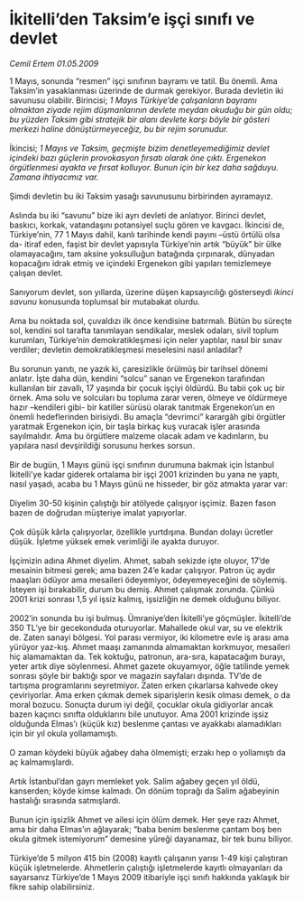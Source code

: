 # İkitelli’den Taksim’e işçi sınıfı ve devlet

*Cemil Ertem 01.05.2009*

<div class="taraf_structure_2col_1zq">
<div class="margen_n">



 <p>1 Mayıs, sonunda “resmen” işçi sınıfının bayramı ve tatil. Bu önemli. Ama Taksim’in yasaklanması üzerinde de durmak gerekiyor. Burada devletin iki savunusu olabilir. Birincisi; <i>1 Mayıs Türkiye’de çalışanların bayramı olmaktan ziyade rejim düşmanlarının devlete meydan okuduğu bir gün oldu; bu yüzden Taksim gibi stratejik bir alanı devlete karşı böyle bir gösteri merkezi haline dönüştürmeyeceğiz, bu bir rejim sorunudur.</i> <br/><br/>İkincisi; <i>1 Mayıs ve Taksim, geçmişte bizim denetleyemediğimiz devlet içindeki bazı güçlerin provokasyon fırsatı olarak öne çıktı. Ergenekon örgütlenmesi ayakta ve fırsat kolluyor. Bunun için bir kez daha sağduyu. Zamana ihtiyacımız var.</i> <br/><br/>Şimdi devletin bu iki Taksim yasağı savunusunu birbirinden ayıramayız. <br/><br/>Aslında bu iki “savunu” bize iki ayrı devleti de anlatıyor. Birinci devlet, baskıcı, korkak, vatandaşını potansiyel suçlu gören ve kavgacı. İkincisi de, Türkiye’nin, 77 1 Mayıs dahil, kanlı tarihinde kendi payını –üstü örtülü olsa da- itiraf eden, faşist bir devlet yapısıyla Türkiye’nin artık “büyük” bir ülke olamayacağını, tam aksine yoksulluğun batağında çırpınarak, dünyadan kopacağını idrak etmiş ve içindeki Ergenekon gibi yapıları temizlemeye çalışan devlet. <br/><br/>Sanıyorum devlet, son yıllarda, üzerine düşen kapsayıcılığı gösterseydi <i>ikinci savunu</i> konusunda toplumsal bir mutabakat olurdu. <br/><br/>Ama bu noktada sol, çuvaldızı ilk önce kendisine batırmalı. Bütün bu süreçte sol, kendini sol tarafta tanımlayan sendikalar, meslek odaları, sivil toplum kurumları, Türkiye’nin demokratikleşmesi için neler yaptılar, nasıl bir sınav verdiler; devletin demokratikleşmesi meselesini nasıl anladılar? <br/><br/>Bu sorunun yanıtı, ne yazık ki, çaresizlikle örülmüş bir tarihsel dönemi anlatır. İşte daha dün, kendini “solcu” sanan ve Ergenekon tarafından kullanılan bir zavallı, 17 yaşında bir çocuk işçiyi öldürdü. Bu tabii çok uç bir örnek. Ama solu ve solcuları bu topluma zarar veren, ölmeye ve öldürmeye hazır –kendileri gibi- bir katiller sürüsü olarak tanıtmak Ergenekon’un en önemli hedeflerinden birisiydi. Bu amaçla “devrimci” karargâh gibi örgütler yaratmak Ergenekon için, bir taşla birkaç kuş vuracak işler arasında sayılmalıdır. Ama bu örgütlere malzeme olacak adam ve kadınların, bu yapılara nasıl devşirildiği sorusunu herkes sorsun. <br/><br/>Bir de bugün, 1 Mayıs günü işçi sınıfının durumuna bakmak için İstanbul İkitelli’ye kadar giderek ortalama bir işçi 2001 krizinden bu yana ne yaptı, nasıl yaşadı, acaba bu 1 Mayıs günü ne hisseder, bir göz atmakta yarar var: <br/><br/>Diyelim 30-50 kişinin çalıştığı bir atölyede çalışıyor işçimiz. Bazen fason bazen de doğrudan müşteriye imalat yapıyorlar. <br/><br/>Çok düşük kârla çalışıyorlar, özellikle yurtdışına. Bundan dolayı ücretler düşük. İşletme yüksek emek verimliği ile ayakta duruyor. <br/><br/>İşçimizin adına Ahmet diyelim. Ahmet, sabah sekizde işte oluyor, 17’de mesainin bitmesi gerek; ama bazen 24’e kadar çalışıyor. Patron üç aydır maaşları ödüyor ama mesaileri ödeyemiyor, ödeyemeyeceğini de söylemiş. İsteyen işi bırakabilir, durum bu demiş. Ahmet çalışmak zorunda. Çünkü 2001 krizi sonrası 1,5 yıl işsiz kalmış, işsizliğin ne demek olduğunu biliyor. <br/><br/>2002’in sonunda bu işi bulmuş. Ümraniye’den İkitelli’ye göçmüşler. İkitelli’de 350 TL’ye bir gecekonduda oturuyorlar. Mahallede okul var, su ve elektrik de. Zaten sanayi bölgesi. Yol parası vermiyor, iki kilometre evle iş arası ama yürüyor yaz-kış. Ahmet maaşı zamanında almamaktan korkmuyor, mesaileri hiç alamamaktan da. Tek koktuğu, patronun, ara-sıra, kapatacağım burayı, yeter artık diye söylenmesi. Ahmet gazete okuyamıyor, öğle tatilinde yemek sonrası şöyle bir baktığı spor ve magazin sayfaları dışında. TV’de de tartışma programlarını seyretmiyor. Zaten erken çıkarlarsa kahvede okey çeviriyorlar. Ama erken çıkmak demek siparişlerin kesik olması demek, o da moral bozucu. Sonuçta durum iyi değil, çocuklar okula gidiyorlar ancak bazen kaçıncı sınıfta olduklarını bile unutuyor. Ama 2001 krizinde işsiz olduğunda Elmas’ı (küçük kız) beslenme çantası ve ayakkabı alamadıkları için bir yıl okula yollamamıştı. <br/><br/>O zaman köydeki büyük ağabey daha ölmemişti; erzakı hep o yollamıştı da aç kalmamışlardı. <br/><br/>Artık İstanbul’dan gayrı memleket yok. Salim ağabey geçen yıl öldü, kanserden; köyde kimse kalmadı. On dönüm toprağı da Salim ağabeyinin hastalığı sırasında satmışlardı. <br/><br/>Bunun için işsizlik Ahmet ve ailesi için ölüm demek. Her şeye razı Ahmet, ama bir daha Elmas’ın ağlayarak; “baba benim beslenme çantam boş ben okula gitmek istemiyorum” demesine yüreği dayanamaz, bir tek bunu biliyor. <br/><br/>Türkiye’de 5 milyon 415 bin (2008) kayıtlı çalışanın yarısı 1-49 kişi çalıştıran küçük işletmelerde. Ahmetlerin çalıştığı işletmelerde kayıtlı olmayanları da sayarsanız Türkiye’de 1 Mayıs 2009 itibariyle işçi sınıfı hakkında yaklaşık bir fikre sahip olabilirsiniz.</p>

<br/>


<div id="taraf_not">
</div>

</div>


</div>
